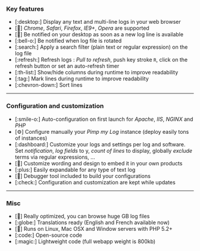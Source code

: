 ### Key features

- [:desktop:] Display any text and multi-line logs in your web browser
- [:compass:] *Chrome*, *Safari*, *Firefox*, *IE9+*, *Opera* are supported
- [:bell:] Be notified on your desktop as soon as a new log line is available
- [:bell-o:] Be notified when log file is rotated
- [:search:] Apply a search filter (plain text or regular expression) on the log file
- [:refresh:] Refresh logs : *Pull to refresh*, push key stroke `R`, click on the refresh button or set an auto-refresh timer
- [:th-list:] Show/hide columns during runtime to improve readability
- [:tag:] Mark lines during runtime to improve readability
- [:chevron-down:] Sort lines

---

### Configuration and customization

- [:smile-o:] Auto-configuration on first launch for *Apache*, *IIS*, *NGINX* and *PHP*
- [:gear:] Configure manually your *Pimp my Log* instance (deploy easily tons of instances)
- [:dashboard:] Customize your logs and settings per log and software. Set *notification*, *log fields* to y, *count of lines* to display, globally *exclude* terms via regular expressions, ...
- [:gift:] Customize wording and design to embed it in your own products
- [:plus:] Easily expandable for any type of text log
- [:bug:] Debugger tool included to build your configurations
- [:check:] Configuration and customization are kept while updates

---

### Misc

- [:rocket:] Really optimized, you can browse huge GB log files
- [:globe:] Translations ready (English and French available now)
- [:apple:] Runs on Linux, Mac OSX and Window servers with PHP 5.2+
- [:code:] Open-source code
- [:magic:] Lightweight code (full webapp weight is 800kb)

